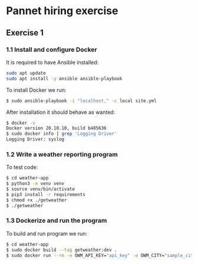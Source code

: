 # Pannet hiring exercise

## Exercise 1
### 1.1 Install and configure Docker

It is required to have Ansible installed:
```bash
sudo apt update
sudo apt install -y ansible ansible-playbook
```

To install Docker we run:
```bash
$ sudo ansible-playbook -i "localhost," -c local site.yml
```

After installation it should behave as wanted:
```bash
$ docker -v
Docker version 20.10.10, build b485636
$ sudo docker info | grep 'Logging Driver'
Logging Driver: syslog
```

### 1.2 Write a weather reporting program
To test code:
```bash
$ cd weather-app
$ python3 -m venv venv
$ source venv/bin/activate
$ pip3 install -r requirements
$ chmod +x ./getweather
$ ./getweather
```


### 1.3 Dockerize and run the program
To build and run program we run:

```bash
$ cd weather-app
$ sudo docker build --tag getweather:dev .
$ sudo docker run --rm -e OWM_API_KEY="api_key" -e OWM_CITY="sample_city" getweather:dev
```